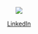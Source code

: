 <p align="center"><img src="https://docs.google.com/uc?id=1DT-cGUhTP4iFBD9DMMvEsrO8_fodqPSM"></p>
<p align="center"><a href="https://br.linkedin.com/in/hectorfranca">LinkedIn</a></p>
